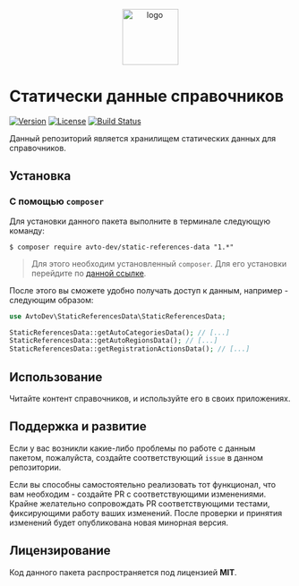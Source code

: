 <p align="center">
  <img alt="logo" src="https://habrastorage.org/webt/59/e8/90/59e89034d07c7166044069.png" width="100" height="100" />
</p>

# Статически данные справочников

[![Version][badge_version]][link_packagist]
[![License][badge_license]][link_license]
[![Build Status][badge_build_status]][link_build_status]

Данный репозиторий является хранилищем статических данных для справочников.

## Установка

### С помощью `composer`

Для установки данного пакета выполните в терминале следующую команду:

```shell
$ composer require avto-dev/static-references-data "1.*"
```

> Для этого необходим установленный `composer`. Для его установки перейдите по [данной ссылке][getcomposer].

После этого вы сможете удобно получать доступ к данным, например - следующим образом:

```php
use AvtoDev\StaticReferencesData\StaticReferencesData;

StaticReferencesData::getAutoCategoriesData(); // [...]
StaticReferencesData::getAutoRegionsData(); // [...]
StaticReferencesData::getRegistrationActionsData(); // [...]
```

## Использование

Читайте контент справочников, и используйте его в своих приложениях.

## Поддержка и развитие

Если у вас возникли какие-либо проблемы по работе с данным пакетом, пожалуйста, создайте соответствующий `issue` в данном репозитории.

Если вы способны самостоятельно реализовать тот функционал, что вам необходим - создайте PR с соответствующими изменениями. Крайне желательно сопровождать PR соответствующими тестами, фиксирующими работу ваших изменений. После проверки и принятия изменений будет опубликована новая минорная версия.

## Лицензирование

Код данного пакета распространяется под лицензией **MIT**.

[badge_version]:https://img.shields.io/packagist/v/avto-dev/static-references-data.svg?style=flat&maxAge=30
[badge_license]:https://img.shields.io/packagist/l/avto-dev/static-references-data.svg
[badge_build_status]:https://scrutinizer-ci.com/g/avto-dev/static-references-data/badges/build.png?b=master
[link_packagist]:https://packagist.org/packages/avto-dev/static-references-data
[link_license]:https://github.com/avto-dev/static-references-data/blob/master/LICENSE
[link_build_status]:https://scrutinizer-ci.com/g/avto-dev/static-references-data/build-status/master
[getcomposer]:https://getcomposer.org/download/
